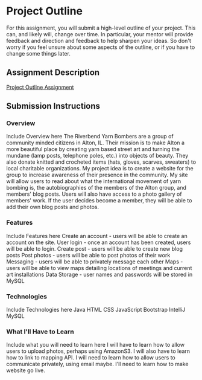 # Project Outline
For this assignment, you will submit a high-level outline of your project. This can, and likely will, change over time. In particular, your mentor will provide feedback and direction and feedback to help sharpen your ideas. So don't worry if you feel unsure about some aspects of the outline, or if you have to change some things later.

## Assignment Description
[Project Outline Assignment](https://education.launchcode.org/liftoff/assignments/project-outline/)

## Submission Instructions

### Overview
Include Overview here
The Riverbend Yarn Bombers are a group of community minded citizens in Alton, IL. Their mission is to make Alton a more beautiful
place by creating yarn based street art and turning the mundane (lamp posts, telephone poles, etc.) into objects of beauty.
They also donate knitted and crocheted items (hats, gloves, scarves, sweaters) to local charitable organizations.
My project idea is to create a website for the group to increase awareness of their presence in the community.
My site will allow users to read about what the international movement of yarn bombing is, the autobiographies of the members
of the Alton group, and members' blog posts. Users will also have access to a photo gallery of members' work. If the user decides
become a member, they will be able to add their own blog posts and photos.


### Features
Include Features here
Create an account - users will be able to create an account on the site.
User login - once an account has been created, users will be able to login.
Create post - users will be able to create new blog posts
Post photos - users will be able to post photos of their work
Messaging - users will be able to privately message each other
Maps - users will be able to view maps detailing locations of meetings and current art installations
Data Storage - user names and passwords will be stored in MySQL
### Technologies
Include Technologies here
Java
HTML
CSS
JavaScript
Bootstrap
IntelliJ
MySQL


### What I'll Have to Learn
Include what you will need to learn here
I will have to learn how to allow users to upload photos, perhaps using AmazonS3.
I will also have to learn how to link to mapping API.
I will need to learn how to allow users to communicate privately, using email maybe.
I'll need to learn how to make website go live.